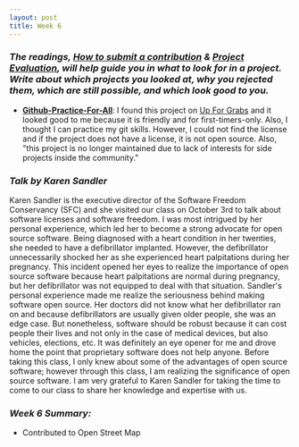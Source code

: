 ```yaml
---
layout: post
title: Week 6
---
```

### **_The readings, [How to submit a contribution][how] & [Project Evaluation][project], will help guide you in what to look for in a project. Write about which projects you looked at, why you rejected them, which are still possible, and which look good to you._**  
* **[Github-Practice-For-All][github]**: I found this project on [Up For Grabs][up] and it looked good to me because it is friendly and for first-timers-only. Also, I thought I can practice my git skills. However, I could not find the license and if the project does not have a license, it is not open source. Also, "this project is no longer maintained due to lack of interests for side projects inside the community."



### **_Talk by Karen Sandler_**
Karen Sandler is the executive director of the Software Freedom Conservancy (SFC) and she visited our class on October 3rd to talk about software licenses and software freedom. I was most intrigued by her personal experience, which led her to become a strong advocate for open source software. Being diagnosed with a heart condition in her twenties, she needed to have a defibrillator implanted. However, the defibrillator unnecessarily shocked her as she experienced heart palpitations during her pregnancy. This incident opened her eyes to realize the importance of open source software because heart palpitations are normal during pregnancy, but her defibrillator was not equipped to deal with that situation. Sandler's personal experience made me realize the seriousness behind making software open source. Her doctors did not know what her defibrillator ran on and because defibrillators are usually given older people, she was an edge case. But nonetheless, software should be robust because it can cost people their lives and not only in the case of medical devices, but also vehicles, elections, etc. It was definitely an eye opener for me and drove home the point that proprietary software does not help anyone. Before taking this class, I only knew about some of the advantages of open source software; however through this class, I am realizing the significance of open source software. I am very grateful to Karen Sandler for taking the time to come to our class to share her knowledge and expertise with us.   

### **_Week 6 Summary:_**
* Contributed to Open Street Map  

[how]: https://opensource.guide/how-to-contribute/#how-to-submit-a-contribution  
[project]: http://www.compsci.hunter.cuny.edu/~sweiss/course_materials/csci395.86/activities_f19/project_evaluation_activity.pdf
[github]: https://github.com/RomchyFCC/Github-Practice-For-All
[up]: https://up-for-grabs.net/
